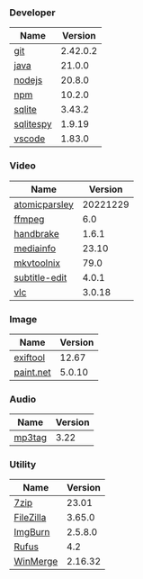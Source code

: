 
### Developer
Name                                                                       | Version
----                                                                       | -------
[git](https://github.com/git-for-windows/git/releases)                     | 2.42.0.2
[java](https://www.oracle.com/java/technologies/downloads/)                | 21.0.0
[nodejs](https://nodejs.org/en/download/current/)                          | 20.8.0
[npm](https://github.com/npm/cli)                                          | 10.2.0
[sqlite](http://www.sqlite.org/download.html)                              | 3.43.2
[sqlitespy](http://www.yunqa.de/delphi/doku.php/products/sqlitespy/index)  | 1.9.19
[vscode](https://code.visualstudio.com/updates)                            | 1.83.0

### Video
Name                                                                       | Version
----                                                                       | -------
[atomicparsley](https://github.com/wez/atomicparsley)                      | 20221229
[ffmpeg](http://www.ffmpeg.org/download.html)                              | 6.0
[handbrake](http://handbrake.fr/downloads.php)                             | 1.6.1
[mediainfo](http://mediaarea.net/us/MediaInfo/Download/Windows)            | 23.10
[mkvtoolnix](https://mkvtoolnix.download/downloads.html)                   | 79.0
[subtitle-edit](https://github.com/SubtitleEdit/subtitleedit/releases)     | 4.0.1
[vlc](https://www.videolan.org/vlc/download-windows.html)                  | 3.0.18

### Image
Name                                                                       | Version
----                                                                       | -------
[exiftool](http://www.sno.phy.queensu.ca/~phil/exiftool/)                  | 12.67
[paint.net](http://www.getpaint.net/download.html)                         | 5.0.10

### Audio
Name                                                                       | Version
----                                                                       | -------
[mp3tag](http://www.mp3tag.de/en/download.html)                            | 3.22

### Utility
Name                                                                       | Version
----                                                                       | -------
[7zip](http://www.7-zip.org/download.html)                                 | 23.01
[FileZilla](https://filezilla-project.org/download.php?show_all=1)         | 3.65.0
[ImgBurn](http://www.imgburn.com/index.php?act=download)                   | 2.5.8.0
[Rufus](https://github.com/pbatard/rufus/releases)                         | 4.2
[WinMerge](http://winmerge.org/downloads/)                                 | 2.16.32
